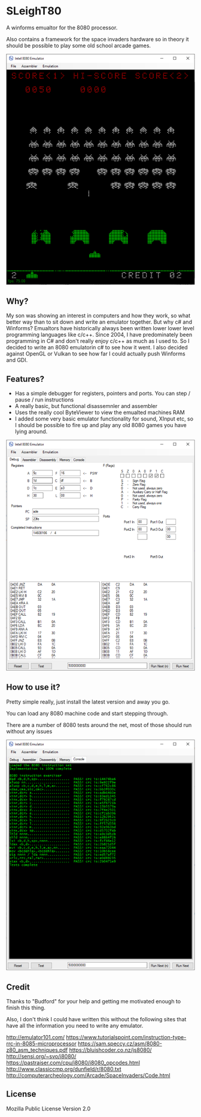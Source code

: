 # SLeighT80
A winforms emualtor for the 8080 processor.

Also contains a framework for the space invaders hardware so in theory it should be possible to play some old school arcade games.

![8080](https://raw.githubusercontent.com/SteveLeafo/SLeighT80/master/doc/game.png)


## Why?

My son was showing an interest in computers and how they work, so what better way than to sit down and write an emulator together.
But why c# and Winforms? Emualtors have historically always been written lower lower level programming languages like c/c++.  Since 
2004, I have predominately been programming in C# and don't really enjoy c/c++ as much as I used to.  So I decided to write an 8080 
emulatorin c# to see how it went.  I also decided against OpenGL or Vulkan to see how far I could actually push Winforms and GDI.

## Features?

- Has a simple debugger for registers, pointers and ports.  You can step / pause / run instructions
- A really basic, but functional disassemnler and assembler
- Uses the really cool ByteViewer to view the emualted machines RAM
- I added some very basic emulator functionality for sound, XInput etc, so I should be possible to fire up and play any old 8080 games you have lying around.

![debug](https://raw.githubusercontent.com/SteveLeafo/SLeighT80/master/doc/debug.png)


## How to use it?

Pretty simple really, just install the latest version and away you go.

You can load any 8080 machine code and start stepping through.

There are a number of 8080 tests around the net, most of those should run without any issues

![tests](https://raw.githubusercontent.com/SteveLeafo/SLeighT80/master/doc/emualtor.png)


## Credit

Thanks to "Budford" for your help and getting me motivated  enough to finish this thing.

Also, I don't think I could have written this without the following sites that have all the information you need to write any emulator.

 http://emulator101.com/
 https://www.tutorialspoint.com/instruction-type-rrc-in-8085-microprocessor 
 https://sam.speccy.cz/asm/8080-z80_asm_techniques.pdf
 https://bluishcoder.co.nz/js8080/ 
 http://sensi.org/~svo/i8080/
 https://pastraiser.com/cpu/i8080/i8080_opcodes.html
 http://www.classiccmp.org/dunfield/r/8080.txt
 http://computerarcheology.com/Arcade/SpaceInvaders/Code.html




## License

Mozilla Public License Version 2.0